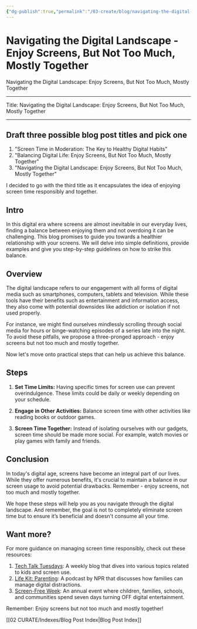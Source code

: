 ```yaml
---
{"dg-publish":true,"permalink":"/03-create/blog/navigating-the-digital-landscape-enjoy-screens-but-not-too-much-mostly-together/","tags":["screentime"]}
---
```


# Navigating the Digital Landscape - Enjoy Screens, But Not Too Much, Mostly Together



Navigating the Digital Landscape: Enjoy Screens, But Not Too Much, Mostly Together

---


Title: Navigating the Digital Landscape: Enjoy Screens, But Not Too Much, Mostly Together

---

## Draft three possible blog post titles and pick one
1. "Screen Time in Moderation: The Key to Healthy Digital Habits"
2. "Balancing Digital Life: Enjoy Screens, But Not Too Much, Mostly Together"
3. "Navigating the Digital Landscape: Enjoy Screens, But Not Too Much, Mostly Together"

I decided to go with the third title as it encapsulates the idea of enjoying screen time responsibly and together.

## Intro
In this digital era where screens are almost inevitable in our everyday lives, finding a balance between enjoying them and not overdoing it can be challenging. This blog promises to guide you towards a healthier relationship with your screens. We will delve into simple definitions, provide examples and give you step-by-step guidelines on how to strike this balance.

## Overview
The digital landscape refers to our engagement with all forms of digital media such as smartphones, computers, tablets and television. While these tools have their benefits such as entertainment and information access, they also come with potential downsides like addiction or isolation if not used properly.

For instance, we might find ourselves mindlessly scrolling through social media for hours or binge-watching episodes of a series late into the night. To avoid these pitfalls, we propose a three-pronged approach - enjoy screens but not too much and mostly together.

Now let's move onto practical steps that can help us achieve this balance.

## Steps
1. **Set Time Limits:** Having specific times for screen use can prevent overindulgence. These limits could be daily or weekly depending on your schedule.
   
2. **Engage in Other Activities:** Balance screen time with other activities like reading books or outdoor games.
   
3. **Screen Time Together:** Instead of isolating ourselves with our gadgets, screen time should be made more social. For example, watch movies or play games with family and friends.

## Conclusion
In today's digital age, screens have become an integral part of our lives. While they offer numerous benefits, it's crucial to maintain a balance in our screen usage to avoid potential drawbacks. Remember - enjoy screens, not too much and mostly together.

We hope these steps will help you as you navigate through the digital landscape. And remember, the goal is not to completely eliminate screen time but to ensure it’s beneficial and doesn't consume all your time.

## Want more?
For more guidance on managing screen time responsibly, check out these resources:
1. [Tech Talk Tuesdays](https://www.screenagersmovie.com/tech-talk-tuesdays): A weekly blog that dives into various topics related to kids and screen use.
2. [Life Kit: Parenting](https://www.npr.org/tags/797069332/life-kit-parenting): A podcast by NPR that discusses how families can manage digital distractions.
3. [Screen-Free Week](https://www.screenfree.org): An annual event where children, families, schools, and communities spend seven days turning OFF digital entertainment.
   
Remember: Enjoy screens but not too much and mostly together!




[[02 CURATE/Indexes/Blog Post Index\|Blog Post Index]]